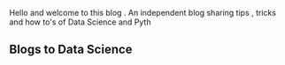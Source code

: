 Hello and welcome to this blog . An independent blog sharing tips , tricks and how to's of Data Science and Pyth


## Blogs to Data Science


